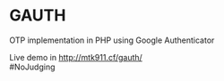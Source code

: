 # GAUTH
OTP implementation in PHP using Google Authenticator

Live demo in http://mtk911.cf/gauth/<br>
#NoJudging
